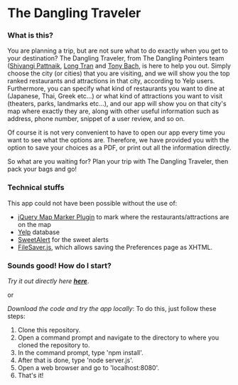 # The Dangling Traveler

### What is this?

You are planning a trip, but are not sure what to do exactly when you get to your destination? The Dangling Traveler, from The Dangling Pointers team ([Shivangi Pattnaik], [Long Tran] and [Tony Bach], is here to help you out. Simply choose the city (or cities) that you are visiting, and we will show you the top ranked restaurants and attractions in that city, according to Yelp users. Furthermore, you can specify what kind of restaurants you want to dine at (Japanese, Thai, Greek etc...) or what kind of attractions you want to visit (theaters, parks, landmarks etc...), and our app will show you on that city's map where exactly they are, along with other useful information such as address, phone number, snippet of a user review, and so on.

Of course it is not very convenient to have to open our app every time you want to see what the options are. Therefore, we have provided you with the option to save your choices as a PDF, or print out all the information directly. 

So what are you waiting for? Plan your trip with The Dangling Traveler, then pack your bags and go!

### Technical stuffs

This app could not have been possible without the use of: 

- [jQuery Map Marker Plugin] to mark where the restaurants/attractions are on the map
- [Yelp] database
- [SweetAlert] for the sweet alerts
- [FileSaver.js], which allows saving the Preferences page as XHTML.

### Sounds good! How do I start?

_Try it out directly here [**here**](http://thedanglingtraveler.herokuapp.com)_.

or

_Download the code and try the app locally_: To do this, just follow these steps:

1. Clone this repository.
2. Open a command prompt and navigate to the directory to where you cloned the repository to.
3. In the command prompt, type 'npm install'.
4. After that is done, type 'node server.js'.
5. Open a web browser and go to 'localhost:8080'.
6. That's it!

[Shivangi Pattnaik]: https://www.linkedin.com/profile/view?id=149276731&authType=NAME_SEARCH&authToken=2hJ_&locale=en_US&trk=tyah&trkInfo=clickedVertical%3Amynetwork%2Cidx%3A1-1-1%2CtarId%3A1436193522085%2Ctas%3Ashiva
[Long Tran]: https://www.linkedin.com/profile/view?id=233380419&authType=NAME_SEARCH&authToken=oLqA&locale=en_US&trk=tyah&trkInfo=clickedVertical%3Amynetwork%2Cidx%3A1-1-1%2CtarId%3A1436193398720%2Ctas%3ALong
[Tony Bach]: https://www.linkedin.com/in/phucbach
[jQuery Map Marker Plugin]: https://github.com/aslamdoctor/jQuery.mapmarker
[Yelp]: http://www.yelp.com
[SweetAlert]: http://t4t5.github.io/sweetalert/
[FileSaver.js]: https://github.com/eligrey/FileSaver.js/

